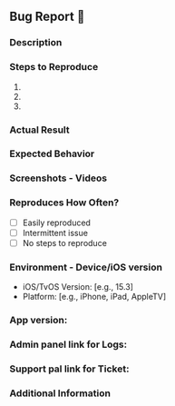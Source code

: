 ## Bug Report 🐛

### Description
<!-- Clearly describe the issue -->

### Steps to Reproduce
1. 
2. 
3. 

### Actual Result
<!-- What happened? -->

### Expected Behavior
<!-- What should happen instead? -->

### Screenshots - Videos
<!-- If applicable, add screenshots to help explain the problem -->

### Reproduces How Often?
<!-- Choose one of the following options by replacing `[ ]` with `[x]` -->

- [ ] Easily reproduced
- [ ] Intermittent issue
- [ ] No steps to reproduce

### Environment - Device/iOS version
- iOS/TvOS Version: [e.g., 15.3]
- Platform: [e.g., iPhone, iPad, AppleTV]

### App version:

### Admin panel link for Logs:


### Support pal link for Ticket:


### Additional Information
<!-- Add any other context about the problem here -->